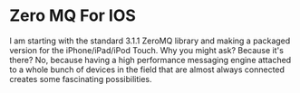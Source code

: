 Zero MQ For IOS
===============

I am starting with the standard 3.1.1 ZeroMQ library and making a packaged
version for the iPhone/iPad/iPod Touch.  Why you might ask?  Because it's 
there?  No, because having a high performance messaging engine attached 
to a whole bunch of devices in the field that are almost always connected
creates some fascinating possibilities.

